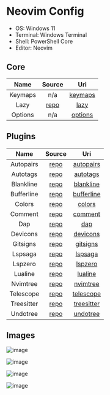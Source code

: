 # Neovim Config

- OS: Windows 11
- Terminal: Windows Terminal
- Shell: PowerShell Core
- Editor: Neovim

## Core

|       Name       |                           Source             |                                             Uri                                    |
| :--------------: | :------------------------------------------: | :--------------------------------------------------------------------------------: |
| Keymaps          | n/a                                          | [keymaps](https://github.com/mezdelex/NeovimConfig/blob/main/lua/core/keymaps.lua) |
| Lazy             | [repo](https://github.com/folke/lazy.nvim)   | [lazy](https://github.com/mezdelex/NeovimConfig/blob/main/lua/core/lazy.lua)       |
| Options          | n/a                                          | [options](https://github.com/mezdelex/NeovimConfig/blob/main/lua/core/options.lua) |

## Plugins

|       Name       |                           Source                               |                                             Uri                                             |
| :--------------: | :------------------------------------------------------------: | :-----------------------------------------------------------------------------------------: |
| Autopairs        | [repo](https://github.com/windwp/nvim-autopairs)               | [autopairs](https://github.com/mezdelex/NeovimConfig/tree/main/lua/plugins/autopairs.lua)   |
| Autotags         | [repo](https://github.com/windwp/nvim-ts-autotag)              | [autotags](https://github.com/mezdelex/NeovimConfig/tree/main/lua/plugins/autotags.lua)     |
| Blankline        | [repo](https://github.com/lukas-reineke/indent-blankline.nvim) | [blankline](https://github.com/mezdelex/NeovimConfig/tree/main/lua/plugins/blankline.lua)   |
| Bufferline       | [repo](https://github.com/akinsho/bufferline.nvim)             | [bufferline](https://github.com/mezdelex/NeovimConfig/tree/main/lua/plugins/bufferline.lua) |
| Colors           | [repo](https://github.com/ellisonleao/gruvbox.nvim)            | [colors](https://github.com/mezdelex/NeovimConfig/blob/main/lua/plugins/colors.lua)         |
| Comment          | [repo](https://github.com/terrortylor/nvim-comment)            | [comment](https://github.com/mezdelex/NeovimConfig/tree/main/lua/plugins/comment.lua)       |
| Dap              | [repo](https://github.com/rcarriga/nvim-dap-ui)                | [dap](https://github.com/mezdelex/NeovimConfig/tree/main/lua/plugins/dap.lua)               |
| Devicons         | [repo](https://github.com/nvim-tree/nvim-web-devicons)         | [devicons](https://github.com/mezdelex/NeovimConfig/tree/main/lua/plugins/devicons.lua)     |
| Gitsigns         | [repo](https://github.com/lewis6991/gitsigns.nvim)             | [gitsigns](https://github.com/mezdelex/NeovimConfig/tree/main/lua/plugins/gitsigns.lua)     |
| Lspsaga          | [repo](https://github.com/nvimdev/lspsaga.nvim)                | [lspsaga](https://github.com/mezdelex/NeovimConfig/tree/main/lua/plugins/lspsaga.lua)       |
| Lspzero          | [repo](https://github.com/VonHeikemen/lsp-zero.nvim)           | [lspzero](https://github.com/mezdelex/NeovimConfig/tree/main/lua/plugins/lspzero.lua)       |
| Lualine          | [repo](https://github.com/nvim-lualine/lualine.nvim)           | [lualine](https://github.com/mezdelex/NeovimConfig/tree/main/lua/plugins/lualine.lua)       |
| Nvimtree         | [repo](https://github.com/nvim-tree/nvim-tree.lua)             | [nvimtree](https://github.com/mezdelex/NeovimConfig/tree/main/lua/plugins/nvimtree.lua)     |
| Telescope        | [repo](https://github.com/nvim-telescope/telescope.nvim)       | [telescope](https://github.com/mezdelex/NeovimConfig/tree/main/lua/plugins/telescope.lua)   |
| Treesitter       | [repo](https://github.com/nvim-treesitter/nvim-treesitter)     | [treesitter](https://github.com/mezdelex/NeovimConfig/tree/main/lua/plugins/treesitter.lua) |
| Undotree         | [repo](https://github.com/mbbill/undotree)                     | [undotree](https://github.com/mezdelex/NeovimConfig/tree/main/lua/plugins/undotree.lua)     |

## Images

![image](https://github.com/mezdelex/NeovimConfig/assets/59997405/0c9c9fa9-1149-467b-818e-24a9d3f06441)

![image](https://github.com/mezdelex/NeovimConfig/assets/59997405/4dd764d7-6aab-498b-a072-3892bedeb5f8)

![image](https://github.com/mezdelex/NeovimConfig/assets/59997405/e42797ad-7024-4275-936b-54a9b81c2cf1)

![image](https://github.com/mezdelex/NeovimConfig/assets/59997405/0bcf5dd5-5620-4a61-b1b1-6d927a50348e)

